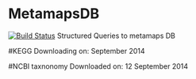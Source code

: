 MetamapsDB
========
[![Build Status](https://travis-ci.org/etheleon/metamaps.svg?branch=master)](https://travis-ci.org/etheleon/metamaps)
Structured Queries to metamaps DB

#KEGG
Downloading on: September 2014

#NCBI taxnonomy
Downloaded on: 12 September 2014

